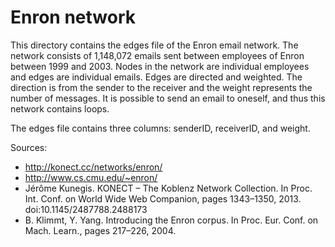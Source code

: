 Enron network
=============

This directory contains the edges file of the Enron email network. 
The network consists of 1,148,072 emails sent between employees of Enron between 1999 and 2003. Nodes in the network are individual employees and edges are individual emails.  Edges are directed and weighted. The direction is from the sender to the receiver and the weight represents the number of messages. It is possible to send an email to oneself, and thus this network contains loops. 

The edges file contains three columns: senderID, receiverID, and weight.

Sources:

* http://konect.cc/networks/enron/
* http://www.cs.cmu.edu/~enron/
* Jérôme Kunegis. KONECT – The Koblenz Network Collection. In Proc. Int. Conf. on World Wide Web Companion, pages 1343–1350, 2013. doi:10.1145/2487788.2488173
* B. Klimmt, Y. Yang. Introducing the Enron corpus. In Proc. Eur. Conf. on Mach. Learn., pages 217–226, 2004.
